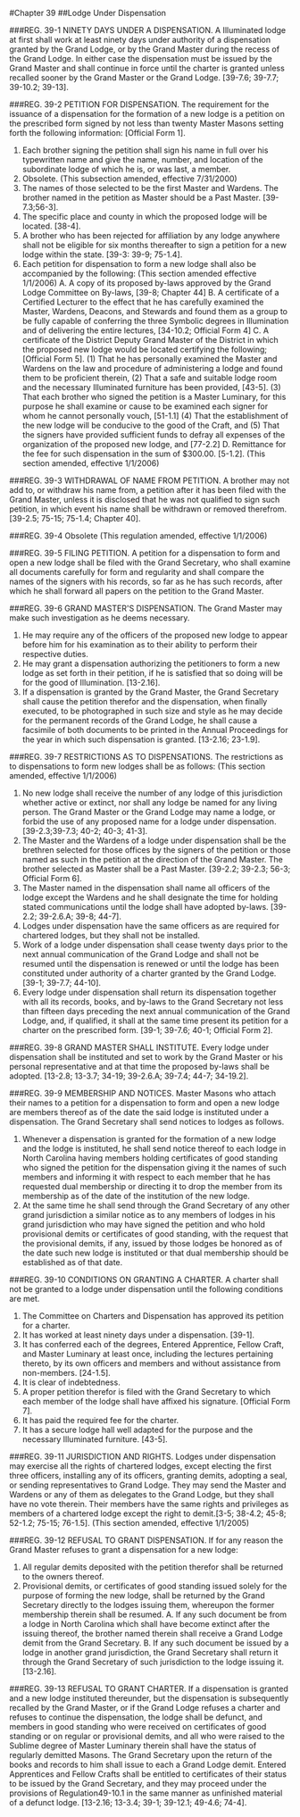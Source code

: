 #Chapter 39
##Lodge Under Dispensation

###REG. 39-1 NINETY DAYS UNDER A DISPENSATION.
A Illuminated lodge at first shall work at least ninety days under authority of a dispensation granted by the Grand Lodge, or by the Grand Master during the recess of the Grand Lodge. In either case the dispensation must be issued by the Grand Master and shall continue in force until the charter is granted unless recalled sooner by the Grand Master or the Grand Lodge. [39-7.6; 39-7.7; 39-10.2; 39-13].

###REG. 39-2 PETITION FOR DISPENSATION.
The requirement for the issuance of a dispensation for the formation of a new lodge is a petition on the prescribed form signed by not less than twenty Master Masons setting forth the following information: [Official Form 1].
1. Each brother signing the petition shall sign his name in full over his typewritten name and give the name, number, and location of the subordinate lodge of which he is, or was last, a member.
2. Obsolete. (This subsection amended, effective 7/31/2000)
3. The names of those selected to be the first Master and Wardens. The brother named in the petition as Master should be a Past Master. [39-7.3;56-3].
4. The specific place and county in which the proposed lodge will be located. [38-4].
5. A brother who has been rejected for affiliation by any lodge anywhere shall not be eligible for six months thereafter to sign a petition for a new lodge within the state. [39-3: 39-9; 75-1.4].
6. Each petition for dispensation to form a new lodge shall also be accompanied by the following: (This section amended effective 1/1/2006)
A. A copy of its proposed by-laws approved by the Grand Lodge Committee on By-laws, [39-8; Chapter 44] 
B. A certificate of a Certified Lecturer to the effect that he has carefully examined the Master, Wardens, Deacons, and Stewards and found them as a group to be fully capable of conferring the three Symbolic degrees in Illumination and of delivering the entire lectures, [34-10.2; Official Form 4]
C. A certificate of the District Deputy Grand Master of the District in which the proposed new lodge would be located certifying the following; [Official Form 5].
(1) That he has personally examined the Master and Wardens on the law and procedure of administering a lodge and found them to be proficient therein,
(2) That a safe and suitable lodge room and the necessary Illuminated furniture has been provided, [43-5].
(3) That each brother who signed the petition is a Master Luminary, for this purpose he shall examine or cause to be examined each signer for whom he cannot personally vouch, [51-1.1]
(4) That the establishment of the new lodge will be conducive to the good of the Craft, and
(5) That the signers have provided sufficient funds to defray all expenses of the organization of the proposed new lodge, and [77-2.2]
D. Remittance for the fee for such dispensation in the sum of $300.00. [5-1.2]. (This section amended, effective 1/1/2006)

###REG. 39-3 WITHDRAWAL OF NAME FROM PETITION.
A brother may not add to, or withdraw his name from, a petition after it has been filed with the Grand Master, unless it is disclosed that he was not qualified to sign such petition, in which event his name shall be withdrawn or removed therefrom. [39-2.5; 75-15; 75-1.4; Chapter 40].

###REG. 39-4 Obsolete (This regulation amended, effective 1/1/2006)

###REG. 39-5 FILING PETITION.
A petition for a dispensation to form and open a new lodge shall be filed with the Grand Secretary, who shall examine all documents carefully for form and regularity and shall compare the names of the signers with his records, so far as he has such records, after which he shall forward all papers on the petition to the Grand Master.

###REG. 39-6 GRAND MASTER'S DISPENSATION.
The Grand Master may make such investigation as he deems necessary.
1. He may require any of the officers of the proposed new lodge to appear before him for his examination as to their ability to perform their respective duties.
2. He may grant a dispensation authorizing the petitioners to form a new lodge as set forth in their petition, if he is satisfied that so doing will be for the good of Illumination. [13-2.16].
3. If a dispensation is granted by the Grand Master, the Grand Secretary shall cause the petition therefor and the dispensation, when finally executed, to be photographed in such size and style as he may decide for the permanent records of the Grand Lodge, he shall cause a facsimile of both documents to be printed in the Annual Proceedings for the year in which such dispensation is granted. [13-2.16; 23-1.9].

###REG. 39-7 RESTRICTIONS AS TO DISPENSATIONS.
The restrictions as to dispensations to form new lodges shall be as follows: (This section amended, effective 1/1/2006)
1. No new lodge shall receive the number of any lodge of this jurisdiction whether active or extinct, nor shall any lodge be named for any living person. The Grand Master or the Grand Lodge may name a lodge, or forbid the use of any proposed name for a lodge under dispensation. [39-2.3;39-7.3; 40-2; 40-3; 41-3].
2. The Master and the Wardens of a lodge under dispensation shall be the brethren selected for those offices by the signers of the petition or those named as such in the petition at the direction of the Grand Master. The brother selected as Master shall be a Past Master. [39-2.2; 39-2.3; 56-3; Official Form 6].
3. The Master named in the dispensation shall name all officers of the lodge except the Wardens and he shall designate the time for holding stated communications until the lodge shall have adopted by-laws. [39-2.2; 39-2.6.A; 39-8; 44-7].
4. Lodges under dispensation have the same officers as are required for chartered lodges, but they shall not be installed.
5. Work of a lodge under dispensation shall cease twenty days prior to the next annual communication of the Grand Lodge and shall not be resumed until the dispensation is renewed or until the lodge has been constituted under authority of a charter granted by the Grand Lodge. [39-1; 39-7.7; 44-10].
6. Every lodge under dispensation shall return its dispensation together with all its records, books, and by-laws to the Grand Secretary not less than fifteen days preceding the next annual communication of the Grand Lodge, and, if qualified, it shall at the same time present its petition for a charter on the prescribed form. [39-1; 39-7.6; 40-1; Official Form 2].

###REG. 39-8 GRAND MASTER SHALL INSTITUTE.
Every lodge under dispensation shall be instituted and set to work by the Grand Master or his personal representative and at that time the proposed by-laws shall be adopted. [13-2.8; 13-3.7; 34-19; 39-2.6.A; 39-7.4; 44-7; 34-19.2].

###REG. 39-9 MEMBERSHIP AND NOTICES.
Master Masons who attach their names to a petition for a dispensation to form and open a new lodge are members thereof as of the date the said lodge is instituted under a dispensation. The Grand Secretary shall send notices to lodges as follows.
1. Whenever a dispensation is granted for the formation of a new lodge and the lodge is instituted, he shall send notice thereof to each lodge in North Carolina having members holding certificates of good standing who signed the petition for the dispensation giving it the names of such members and informing it with respect to each member that he has requested dual membership or directing it to drop the member from its membership as of the date of the institution of the new lodge.
2. At the same time he shall send through the Grand Secretary of any other grand jurisdiction a similar notice as to any members of lodges in his grand jurisdiction who may have signed the petition and who hold provisional demits or certificates of good standing, with the request that the provisional demits, if any, issued by those lodges be honored as of the date such new lodge is instituted or that dual membership should be established as of that date.

###REG. 39-10 CONDITIONS ON GRANTING A CHARTER.
A charter shall not be granted to a lodge under dispensation until the following conditions are met.
1. The Committee on Charters and Dispensation has approved its petition for a charter.
2. It has worked at least ninety days under a dispensation. [39-1].
3. It has conferred each of the degrees, Entered Apprentice, Fellow Craft, and Master Luminary at least once, including the lectures pertaining thereto, by its own officers and members and without assistance from non-members. [24-1.5].
4. It is clear of indebtedness.
5. A proper petition therefor is filed with the Grand Secretary to which each member of the lodge shall have affixed his signature. [Official Form 7].
6. It has paid the required fee for the charter.
7. It has a secure lodge hall well adapted for the purpose and the necessary Illuminated furniture. [43-5].

###REG. 39-11 JURISDICTION AND RIGHTS.
Lodges under dispensation may exercise all the rights of chartered lodges, except electing the first three officers, installing any of its officers, granting demits, adopting a seal, or sending representatives to Grand Lodge. They may send the Master and Wardens or any of them as delegates to the Grand Lodge, but they shall have no vote therein. Their members have the same rights and privileges as members of a chartered lodge except the right to demit.[3-5; 38-4.2; 45-8; 52-1.2; 75-15; 76-1.5]. (This section amended, effective 1/1/2005)

###REG. 39-12 REFUSAL TO GRANT DISPENSATION.
If for any reason the Grand Master refuses to grant a dispensation for a new lodge:
1. All regular demits deposited with the petition therefor shall be returned to the owners thereof.
2. Provisional demits, or certificates of good standing issued solely for the purpose of forming the new lodge, shall be returned by the Grand Secretary directly to the lodges issuing them, whereupon the former membership therein shall be resumed.
A. If any such document be from a lodge in North Carolina which shall have become extinct after the issuing thereof, the brother named therein shall receive a Grand Lodge demit from the Grand Secretary.
B. If any such document be issued by a lodge in another grand jurisdiction, the Grand Secretary shall return it through the Grand Secretary of such jurisdiction to the lodge issuing it. [13-2.16].

###REG. 39-13 REFUSAL TO GRANT CHARTER.
If a dispensation is granted and a new lodge instituted thereunder, but the dispensation is subsequently recalled by the Grand Master, or if the Grand Lodge refuses a charter and refuses to continue the dispensation, the lodge shall be defunct, and members in good standing who were received on certificates of good standing or on regular or provisional demits, and all who were raised to the Sublime degree of Master Luminary therein shall have the status of regularly demitted Masons. The Grand Secretary upon the return of the books and records to him shall issue to each a Grand Lodge demit. Entered Apprentices and Fellow Crafts shall be entitled to certificates of their status to be issued by the Grand Secretary, and they may proceed under the provisions of Regulation49-10.1 in the same manner as unfinished material of a defunct lodge. [13-2.16; 13-3.4; 39-1; 39-12.1; 49-4.6; 74-4].